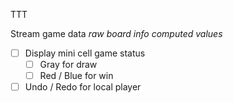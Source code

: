 TTT

Stream game data 
*raw board info*
*computed values*

- [ ] Display mini cell game status 
     - [ ] Gray for draw
     - [ ] Red / Blue for win

 - [ ] Undo / Redo for local player